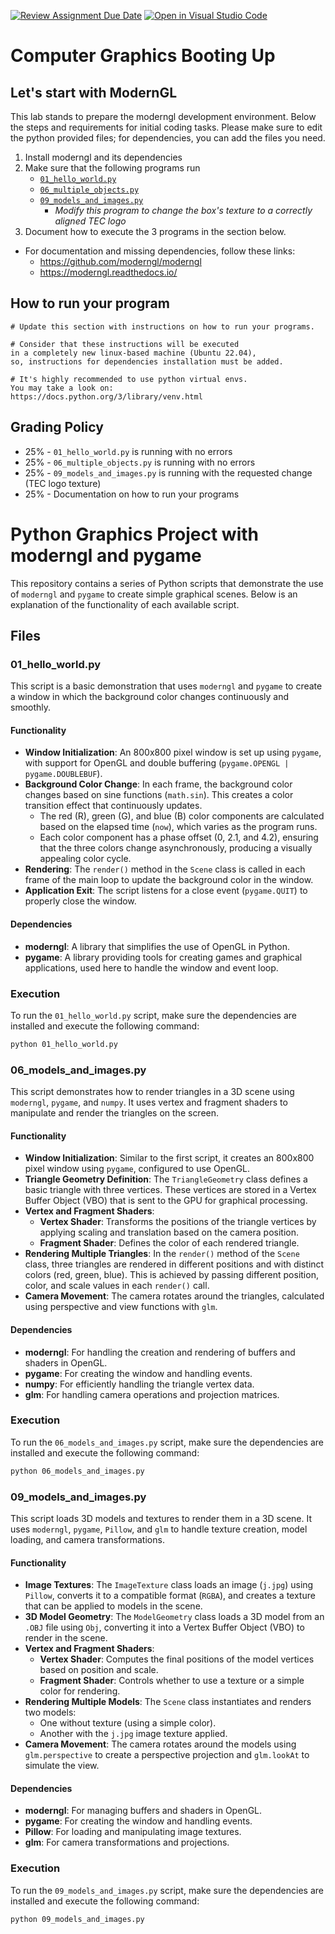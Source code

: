 [![Review Assignment Due Date](https://classroom.github.com/assets/deadline-readme-button-22041afd0340ce965d47ae6ef1cefeee28c7c493a6346c4f15d667ab976d596c.svg)](https://classroom.github.com/a/swKMSSMl)
[![Open in Visual Studio Code](https://classroom.github.com/assets/open-in-vscode-2e0aaae1b6195c2367325f4f02e2d04e9abb55f0b24a779b69b11b9e10269abc.svg)](https://classroom.github.com/online_ide?assignment_repo_id=16850947&assignment_repo_type=AssignmentRepo)
# Computer Graphics Booting Up

## Let's start with ModernGL

This lab stands to prepare the moderngl development environment. Below the steps and requirements for initial coding tasks. Please make sure to edit the python provided files; for dependencies, you can add the files you need.

1. Install moderngl and its dependencies
2. Make sure that the following programs run
    - [`01_hello_world.py`](./01_hello_world.py)
    - [`06_multiple_objects.py`](./06_multiple_objects.py)
    - [`09_models_and_images.py`](./09_models_and_images.py)
        - _Modify this program to change the box's texture to a correctly aligned TEC logo_
3. Document how to execute the 3 programs in the section below.

* For documentation and missing dependencies, follow these links:
    - https://github.com/moderngl/moderngl
    - https://moderngl.readthedocs.io/

## How to run your program

```
# Update this section with instructions on how to run your programs. 

# Consider that these instructions will be executed 
in a completely new linux-based machine (Ubuntu 22.04),
so, instructions for dependencies installation must be added.

# It's highly recommended to use python virtual envs. 
You may take a look on:
https://docs.python.org/3/library/venv.html
```

## Grading Policy

- 25% - `01_hello_world.py` is running with no errors
- 25% - `06_multiple_objects.py` is running with no errors
- 25% - `09_models_and_images.py` is running with the requested change (TEC logo texture)
- 25% - Documentation on how to run your programs


# Python Graphics Project with moderngl and pygame

This repository contains a series of Python scripts that demonstrate the use of `moderngl` and `pygame` to create simple graphical scenes. Below is an explanation of the functionality of each available script.

## Files

### 01_hello_world.py

This script is a basic demonstration that uses `moderngl` and `pygame` to create a window in which the background color changes continuously and smoothly.

#### Functionality

- **Window Initialization**: An 800x800 pixel window is set up using `pygame`, with support for OpenGL and double buffering (`pygame.OPENGL | pygame.DOUBLEBUF`).
- **Background Color Change**: In each frame, the background color changes based on sine functions (`math.sin`). This creates a color transition effect that continuously updates.
  - The red (R), green (G), and blue (B) color components are calculated based on the elapsed time (`now`), which varies as the program runs.
  - Each color component has a phase offset (0, 2.1, and 4.2), ensuring that the three colors change asynchronously, producing a visually appealing color cycle.
- **Rendering**: The `render()` method in the `Scene` class is called in each frame of the main loop to update the background color in the window.
- **Application Exit**: The script listens for a close event (`pygame.QUIT`) to properly close the window.

#### Dependencies

- **moderngl**: A library that simplifies the use of OpenGL in Python.
- **pygame**: A library providing tools for creating games and graphical applications, used here to handle the window and event loop.

### Execution

To run the `01_hello_world.py` script, make sure the dependencies are installed and execute the following command:

```bash
python 01_hello_world.py 
```

### 06_models_and_images.py

This script demonstrates how to render triangles in a 3D scene using `moderngl`, `pygame`, and `numpy`. It uses vertex and fragment shaders to manipulate and render the triangles on the screen.

#### Functionality

- **Window Initialization**: Similar to the first script, it creates an 800x800 pixel window using `pygame`, configured to use OpenGL.
- **Triangle Geometry Definition**: The `TriangleGeometry` class defines a basic triangle with three vertices. These vertices are stored in a Vertex Buffer Object (VBO) that is sent to the GPU for graphical processing.
- **Vertex and Fragment Shaders**:
  - **Vertex Shader**: Transforms the positions of the triangle vertices by applying scaling and translation based on the camera position.
  - **Fragment Shader**: Defines the color of each rendered triangle.
- **Rendering Multiple Triangles**: In the `render()` method of the `Scene` class, three triangles are rendered in different positions and with distinct colors (red, green, blue). This is achieved by passing different position, color, and scale values in each `render()` call.
- **Camera Movement**: The camera rotates around the triangles, calculated using perspective and view functions with `glm`.

#### Dependencies

- **moderngl**: For handling the creation and rendering of buffers and shaders in OpenGL.
- **pygame**: For creating the window and handling events.
- **numpy**: For efficiently handling the triangle vertex data.
- **glm**: For handling camera operations and projection matrices.

### Execution

To run the `06_models_and_images.py` script, make sure the dependencies are installed and execute the following command:

```bash
python 06_models_and_images.py
```


### 09_models_and_images.py

This script loads 3D models and textures to render them in a 3D scene. It uses `moderngl`, `pygame`, `Pillow`, and `glm` to handle texture creation, model loading, and camera transformations.

#### Functionality

- **Image Textures**: The `ImageTexture` class loads an image (`j.jpg`) using `Pillow`, converts it to a compatible format (`RGBA`), and creates a texture that can be applied to models in the scene.
- **3D Model Geometry**: The `ModelGeometry` class loads a 3D model from an `.OBJ` file using `Obj`, converting it into a Vertex Buffer Object (VBO) to render in the scene.
- **Vertex and Fragment Shaders**:
  - **Vertex Shader**: Computes the final positions of the model vertices based on position and scale.
  - **Fragment Shader**: Controls whether to use a texture or a simple color for rendering.
- **Rendering Multiple Models**: The `Scene` class instantiates and renders two models:
  - One without texture (using a simple color).
  - Another with the `j.jpg` image texture applied.
- **Camera Movement**: The camera rotates around the models using `glm.perspective` to create a perspective projection and `glm.lookAt` to simulate the view.

#### Dependencies

- **moderngl**: For managing buffers and shaders in OpenGL.
- **pygame**: For creating the window and handling events.
- **Pillow**: For loading and manipulating image textures.
- **glm**: For camera transformations and projections.

### Execution

To run the `09_models_and_images.py` script, make sure the dependencies are installed and execute the following command:

```bash
python 09_models_and_images.py

